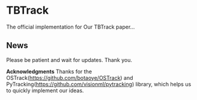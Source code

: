 # TBTrack
The official implementation for Our TBTrack paper...

## News
Please be patient and wait for updates. Thank you.

**Acknowledgments**
Thanks for the OSTrack(https://github.com/botaoye/OSTrack) and PyTracking(https://github.com/visionml/pytracking) library, which helps us to quickly implement our ideas.
